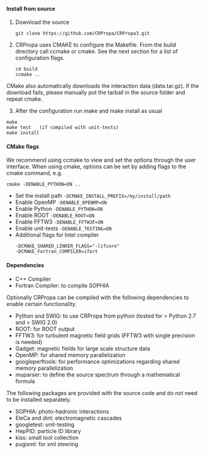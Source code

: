 #### Install from source
1. Download the source
    ```
    git clone https://github.com/CRPropa/CRPropa3.git
    ```
2. CRPropa uses CMAKE to configure the Makefile. From the build directory call ccmake or cmake. See the next section for a list of configuration flags.
    ```
    cd build
    ccmake ..
    ```

  CMake also automatically downloads the interaction data (data.tar.gz). If the download fails, please manually put the tarball in the source folder and repeat cmake.

3. After the configuration run make and make install as usual
  ```
  make
  make test   (if compiled with unit-tests)
  make install
  ```

#### CMake flags
We recommend using ccmake to view and set the options through the user interface.
When using cmake, options can be set by adding flags to the cmake command, e.g. 
```
cmake -DENABLE_PYTHON=ON ..
```

+ Set the install path ```-DCMAKE_INSTALL_PREFIX=/my/install/path```
+ Enable OpenMP ```-DENABLE_OPENMP=ON```
+ Enable Python ```-DENABLE_PYTHON=ON```
+ Enable ROOT ```-DENABLE_ROOT=ON```
+ Enable FFTW3 ```-DENABLE_FFTW3F=ON```
+ Enable unit-tests ```-DENABLE_TESTING=ON```
+ Additional flags for Intel compiler
  ```
  -DCMAKE_SHARED_LINKER_FLAGS="-lifcore"
  -DCMAKE_Fortran_COMPILER=ifort
  ```

#### Dependencies
+ C++ Compiler
+ Fortran Compiler: to compile SOPHIA

Optionally CRPropa can be compiled with the following dependencies to enable certain functionality.
+ Python and SWIG: to use CRPropa from python (tested for > Python 2.7 and > SWIG 2.0)
+ ROOT: for ROOT output
+ FFTW3: for turbulent magnetic field grids (FFTW3 with single precision is needed)
+ Gadget: magnetic fields for large scale structure data
+ OpenMP: for shared memory parallelization
+ googleperftools: for performance optimizations regarding shared memory parallelization
+ muparser: to define the source spectrum through a mathematical formula

The following packages are provided with the source code and do not need to be installed separately.
+ SOPHIA: photo-hadronic interactions
+ EleCa and dint: electromagnetic cascades
+ googletest: unit-testing
+ HepPID: particle ID library
+ kiss: small tool collection
+ pugixml: for xml steering